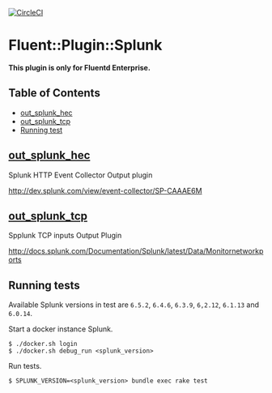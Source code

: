 [![CircleCI](https://circleci.com/gh/treasure-data/fluent-plugin-splunk.svg?style=svg&circle-token=1303d4617f67c8d2e277f181dffd0a62d59dffea)](https://circleci.com/gh/treasure-data/fluent-plugin-splunk)

# Fluent::Plugin::Splunk

**This plugin is only for Fluentd Enterprise.**

## Table of Contents

* [out_splunk_hec](#out_splunk_hec)
* [out_splunk_tcp](#out_splunk_tcp)
* [Running test](#running-tests)

## [out_splunk_hec](/README.hec.md)

Splunk HTTP Event Collector Output plugin

http://dev.splunk.com/view/event-collector/SP-CAAAE6M

## [out_splunk_tcp](/README.tcp.md)

Spplunk TCP inputs Output Plugin

http://docs.splunk.com/Documentation/Splunk/latest/Data/Monitornetworkports

## Running tests

Available Splunk versions in test are `6.5.2`, `6.4.6`, `6.3.9`, `6,2.12`, `6.1.13` and `6.0.14`.

Start a docker instance Splunk.

```
$ ./docker.sh login
$ ./docker.sh debug_run <splunk_version>
```

Run tests.

```
$ SPLUNK_VERSION=<splunk_version> bundle exec rake test
```
